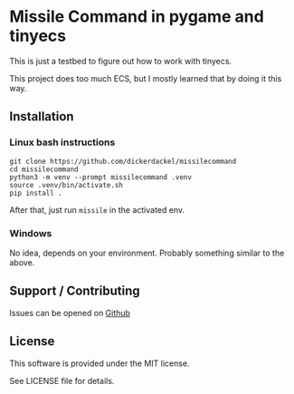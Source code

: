 # Missile Command in pygame and tinyecs

This is just a testbed to figure out how to work with tinyecs.

This project does too much ECS, but I mostly learned that by doing it this
way.

## Installation

### Linux bash instructions

```console
git clone https://github.com/dickerdackel/missilecommand
cd missilecommand
python3 -m venv --prompt missilecommand .venv
source .venv/bin/activate.sh
pip install .
```

After that, just run `missile` in the activated env.

### Windows

No idea, depends on your environment.  Probably something similar to the
above.

## Support / Contributing

Issues can be opened on [Github](https://github.com/dickerdackel/missilecommand/issues)

## License

This software is provided under the MIT license.

See LICENSE file for details.
